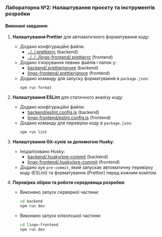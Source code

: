 ### Лабораторна №2: Налаштування проєкту та інструментів розробки

#### Виконані завдання:

1. **Налаштування Prettier** для автоматичного форматування коду:

   - Додано конфігураційні файли:
     - [../../.prettierrc](../../.prettierrc) (backend)
     - [../../../lingo-frontend/.prettierrc](../../../lingo-frontend/.prettierrc) (frontend)
   - Додано ігнорування певних файлів і папок у:
     - [backend/.prettierignore](https://github.com/DenisGradov/lingo-cards/blob/main/backend/.prettierignore) (backend)
     - [lingo-frontend/.prettierignore](https://github.com/DenisGradov/lingo-cards/blob/main/lingo-frontend/.prettierignore) (frontend)
   - Додано команду для запуску форматування в `package.json`:
     ```bash
     npm run format
     ```

2. **Налаштування ESLint** для статичного аналізу коду:

   - Додано конфігураційні файли:
     - [backend/eslint.config.js](https://github.com/DenisGradov/lingo-cards/blob/main/backend/eslint.config.js) (backend)
     - [lingo-frontend/eslint.config.js](https://github.com/DenisGradov/lingo-cards/blob/main/lingo-frontend/eslint.config.js) (frontend)
   - Додано команду для перевірки коду в `package.json`:
     ```bash
     npm run lint
     ```

3. **Налаштування Git-хуків за допомогою Husky**:

   - Ініціалізовано Husky:
     - [backend/.husky/pre-commit](https://github.com/DenisGradov/lingo-cards/blob/main/backend/.husky/pre-commit) (backend)
     - [lingo-frontend/.husky/pre-commit](https://github.com/DenisGradov/lingo-cards/blob/main/lingo-frontend/.husky/pre-commit) (frontend)
   - Додано хук `pre-commit`, який запускає автоматичну перевірку коду (ESLint) та форматування (Prettier) перед кожним комітом.

4. **Перевірка збірки та роботи середовища розробки**:
   - Виконано запуск серверної частини:
     ```bash
     cd backend
     npm run dev
     ```
   - Виконано запуск клієнтської частини:
     ```bash
     cd lingo-frontend
     npm run dev
     ```
